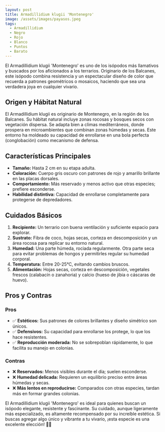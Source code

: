```yaml
---
layout: post
title: Armadillidium klugii 'Montenegro'
image: /assets/images/payasos.jpeg
tags:
  - Armadillidium
  - Negro
  - Rojo
  - Blanco
  - Puntos
  - Barato
---
```


El Armadillidium klugii 'Montenegro' es uno de los isópodos más llamativos y buscados por los aficionados a los terrarios. Originario de los Balcanes, este isópodo combina resistencia y un espectacular diseño de color que recuerda a patrones geométricos o mosaicos, haciendo que sea una verdadera joya en cualquier vivario.

## Origen y Hábitat Natural
El Armadillidium klugii es originario de Montenegro, en la región de los Balcanes. Su hábitat natural incluye zonas rocosas y bosques secos con vegetación dispersa. Se adapta bien a climas mediterráneos, donde prospera en microambientes que combinan zonas húmedas y secas. Este entorno ha moldeado su capacidad de enrollarse en una bola perfecta (conglobación) como mecanismo de defensa.

## Características Principales
- **Tamaño:** Hasta 2 cm en su etapa adulta.
- **Coloración:** Cuerpo gris oscuro con patrones de rojo y amarillo brillante en las placas dorsales.
- **Comportamiento:** Más reservado y menos activo que otras especies; prefiere esconderse.
- **Habilidad distintiva:** Capacidad de enrollarse completamente para protegerse de depredadores.

## Cuidados Básicos
1. **Recipiente:** Un terrario con buena ventilación y suficiente espacio para explorar.
2. **Sustrato:** Fibra de coco, hojas secas, corteza en descomposición y un área rocosa para replicar su entorno natural.
3. **Humedad:**
Una parte húmeda, rociada regularmente.
Otra parte seca para evitar problemas de hongos y permitirles regular su humedad corporal.
4. **Temperatura:** Entre 20-25°C, evitando cambios bruscos.
5. **Alimentación:** Hojas secas, corteza en descomposición, vegetales frescos (calabacín o zanahoria) y calcio (hueso de jibia o cáscaras de huevo).

## Pros y Contras
### Pros
- ✅ **Estéticos:** Sus patrones de colores brillantes y diseño simétrico son únicos.
- ✅ **Defensivos:** Su capacidad para enrollarse los protege, lo que los hace resistentes.
- ✅ **Reproducción moderada:** No se sobrepoblan rápidamente, lo que facilita su manejo en colonias.

### Contras
- ❌ **Reservados:** Menos visibles durante el día; suelen esconderse.
- ❌ **Humedad delicada:** Requieren un equilibrio preciso entre áreas húmedas y secas.
- ❌ **Más lentos en reproducirse:** Comparados con otras especies, tardan más en formar grandes colonias.

El Armadillidium klugii 'Montenegro' es ideal para quienes buscan un isópodo elegante, resistente y fascinante. Su cuidado, aunque ligeramente más especializado, es altamente recompensado por su increíble estética. Si buscas agregar algo único y vibrante a tu vivario, ¡esta especie es una excelente elección! 🤡✨
